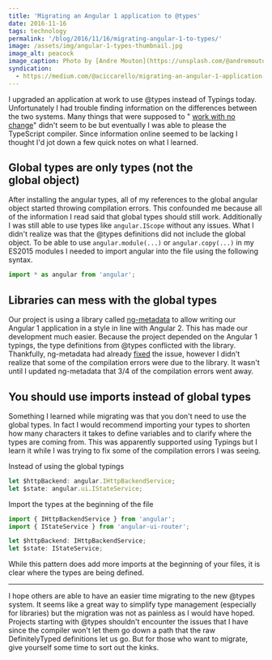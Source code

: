 ```yaml
---
title: 'Migrating an Angular 1 application to @types'
date: 2016-11-16
tags: technology
permalink: '/blog/2016/11/16/migrating-angular-1-to-types/'
image: /assets/img/angular-1-types-thumbnail.jpg
image_alt: peacock
image_caption: Photo by [Andre Mouton](https://unsplash.com/@andremouton?utm_source=unsplash&utm_medium=referral&utm_content=creditCopyText) on [Unsplash](https://unsplash.com/?utm_source=unsplash&utm_medium=referral&utm_content=creditCopyText)
syndication:
  - https://medium.com/@aciccarello/migrating-an-angular-1-application-to-types-450731dd0df
---
```


I upgraded an application at work to use @types instead of Typings today.
Unfortunately I had trouble finding information on the differences between the
two systems. Many things that were supposed to " [work with no change](https://github.com/DefinitelyTyped/DefinitelyTyped/issues/10154#issuecomment-233519904)"
didn't seem to be but eventually I was able to please the TypeScript compiler.
Since information online seemed to be lacking I thought I'd jot down a few
quick notes on what I learned.

## Global types are only types (not the global object)

After installing the angular types, all of my references to the global angular
object started throwing compilation errors. This confounded me because all of
the information I read said that global types should still work. Additionally
I was still able to use types like `angular.IScope` without any issues. What I
didn't realize was that the @types definitions did not include the global
object. To be able to use `angular.module(...)` or `angular.copy(...)` in my
ES2015 modules I needed to import angular into the file using the following
syntax.

```typescript
import * as angular from 'angular';
```

## Libraries can mess with the global types

Our project is using a library called [ng-metadata](https://github.com/ngParty/ng-metadata) to allow writing our Angular 1 application in a style in line
with Angular 2. This has made our development much easier. Because the project
depended on the Angular 1 typings, the type definitions from @types conflicted
with the library. Thankfully, ng-metadata had already
[fixed](https://github.com/ngParty/ng-metadata/commit/3eb047d6456ba12134d48701a212334ad8b81b7e) the issue, however I
didn't realize that some of the compilation errors were due to the library. It
wasn't until I updated ng-metadata that 3/4 of the compilation errors went
away.

## You should use imports instead of global types

Something I learned while migrating was that you don't need to use the global
types. In fact I would recommend importing your types to shorten how many
characters it takes to define variables and to clarify where the types are
coming from. This was apparently supported using Typings but I learn it while
I was trying to fix some of the compilation errors I was seeing.

Instead of using the global typings

```typescript
let $httpBackend: angular.IHttpBackendService;
let $state: angular.ui.IStateService;
```

Import the types at the beginning of the file

```typescript
import { IHttpBackendService } from 'angular';
import { IStateService } from 'angular-ui-router';
```

```typescript
let $httpBackend: IHttpBackendService;
let $state: IStateService;
```

While this pattern does add more imports at the beginning of your files, it is
clear where the types are being defined.

---

I hope others are able to have an easier time migrating to the new @types
system. It seems like a great way to simplify type management (especially for
libraries) but the migration was not as painless as I would have hoped.
Projects starting with @types shouldn't encounter the issues that I have since
the compiler won't let them go down a path that the raw DefinitelyTyped
definitions let us go. But for those who want to migrate, give yourself some
time to sort out the kinks.
